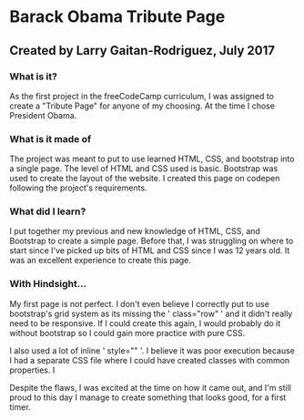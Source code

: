 # Barack Obama Tribute Page
## Created by Larry Gaitan-Rodriguez, July 2017
### What is it?
As the first project in the freeCodeCamp curriculum, I was assigned to create a "Tribute Page" for anyone of my choosing. At 
the time I chose President Obama.

### What is it made of
The project was meant to put to use learned HTML, CSS, and bootstrap into a single page. The level of HTML and CSS used is 
basic. Bootstrap was used to create the layout of the website. 
I created this page on codepen following the project's requirements. 

### What did I learn?
I put together my previous and new knowledge of HTML, CSS, and Bootstrap to create a simple page. Before that, I was struggling 
on where to start since I've picked up bits of HTML and CSS since I was 12 years old. It was an excellent experience to create 
this page.

### With Hindsight...
My first page is not perfect. I don't even believe I correctly put to use bootstrap's grid system as its missing the 
' class="row" ' and it didn't really need to be responsive. If I could create this again, I would probably do it without 
bootstrap so I could gain more practice with pure CSS.

I also used a lot of inline ' style="" '. I believe it was poor execution because I had a separate CSS file where I could
have created classes with common properties. I	
    
Despite the flaws, I was excited at the time on how it came out, and I'm still proud to this day I manage to create 
something that looks good, for a first timer.
